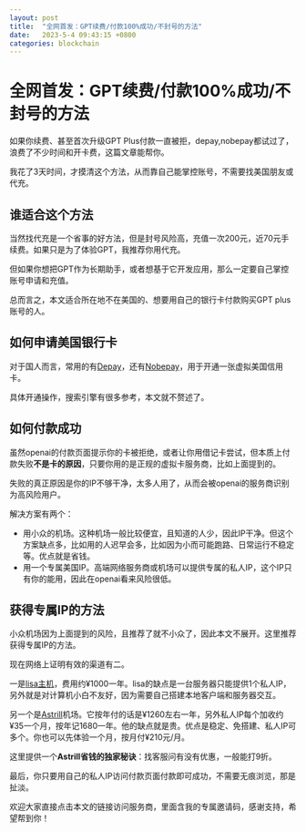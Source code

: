 ```yaml
---
layout: post
title:  "全网首发：GPT续费/付款100%成功/不封号的方法"
date:   2023-5-4 09:43:15 +0800
categories: blockchain
---
```


# 全网首发：GPT续费/付款100%成功/不封号的方法

如果你续费、甚至首次升级GPT Plus付款一直被拒，depay,nobepay都试过了，浪费了不少时间和开卡费，这篇文章能帮你。

我花了3天时间，才摸清这个方法，从而靠自己能掌控账号，不需要找美国朋友或代充。

## 谁适合这个方法

当然找代充是一个省事的好方法，但是封号风险高，充值一次200元，近70元手续费。如果只是为了体验GPT，我推荐你用代充。

但如果你想把GPT作为长期助手，或者想基于它开发应用，那么一定要自己掌控账号申请和充值。

总而言之，本文适合所在地不在美国的、想要用自己的银行卡付款购买GPT plus账号的人。

## 如何申请美国银行卡

对于国人而言，常用的有[Depay](https://depay.depay.one/web-app/register-h5?invitCode=774931&lang=en-us)，还有[Nobepay](https://www.nobepay.com/app/login)，用于开通一张虚拟美国信用卡。

具体开通操作，搜索引擎有很多参考，本文就不赘述了。

## 如何付款成功

虽然openai的付款页面提示你的卡被拒绝，或者让你用借记卡尝试，但本质上付款失败**不是卡的原因**，只要你用的是正规的虚拟卡服务商，比如上面提到的。

失败的真正原因是你的IP不够干净，太多人用了，从而会被openai的服务商识别为高风险用户。

解决方案有两个：
- 用小众的机场。这种机场一般比较便宜，且知道的人少，因此IP干净。但这个方案缺点多，比如用的人迟早会多，比如因为小而可能跑路、日常运行不稳定等。优点就是省钱。
- 用一个专属美国IP。高端网络服务商或机场可以提供专属的私人IP，这个IP只有你的能用，因此在openai看来风险很低。

## 获得专属IP的方法

小众机场因为上面提到的风险，且推荐了就不小众了，因此本文不展开。这里推荐获得专属IP的方法。

现在网络上证明有效的渠道有二。

一是[lisa主机](https://lisahost.com/aff.php?aff=772)，费用约¥1000一年。lisa的缺点是一台服务器只能提供1个私人IP，另外就是对计算机小白不友好，因为需要自己搭建本地客户端和服务器交互。
  
另一个是[Astrill](https://www.astrill.com/a/6j3hzj60gr5v)机场。它按年付的话是¥1260左右一年，另外私人IP每个加收约¥35一个月，按年记1680一年。他的缺点就是贵。优点是稳定、免搭建、私人IP可多个。你也可以先体验一个月，按月付¥210元/月。

这里提供一个**Astrill省钱的独家秘诀**：找客服问有没有优惠，一般能打9折。

最后，你只要用自己的私人IP访问付款页面付款即可成功，不需要无痕浏览，那是扯淡。

欢迎大家直接点击本文的链接访问服务商，里面含我的专属邀请码，感谢支持，希望帮到你！




